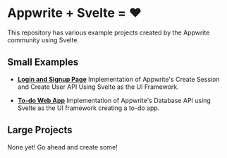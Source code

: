 # Appwrite + Svelte = ❤️
This repository has various example projects created by the Appwrite community using Svelte.

## Small Examples
- [**Login and Signup Page**](/example-auth/) Implementation of Appwrite's Create Session and Create User API Using Svelte as the UI Framework.

- [**To-do Web App**](/example-todo/) Implementation of Appwrite's Database API using Svelte as the UI framework creating a to-do app.

## Large Projects
None yet! Go ahead and create some!